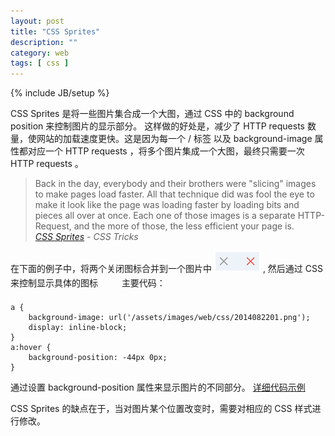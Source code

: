 ```yaml
---
layout: post
title: "CSS Sprites"
description: ""
category: web 
tags: [ css ]
---
```

{% include JB/setup %}

CSS Sprites 是将一些图片集合成一个大图，通过 CSS 中的 background position 来控制图片的显示部分。
这样做的好处是，减少了 HTTP requests 数量，使网站的加载速度更快。这是因为每一个 /<img/> 标签 以及 
background-image 属性都对应一个  HTTP requests ，将多个图片集成一个大图，最终只需要一次  HTTP requests 。

<!-- more -->

> Back in the day, everybody and their brothers were "slicing" images to make pages load faster. 
> All that technique did was fool the eye to make it look like 
> the page was loading faster by loading bits and pieces all over at once. 
> Each one of those images is a separate HTTP-Request, 
> and the more of those, the less efficient your page is.    
> [*CSS Sprites*](http://css-tricks.com/css-sprites/)  *- CSS Tricks*
<style>
	#close {
	    width: 30px;
	    height: 30px;
	    background-image: url('/assets/images/web/css/2014082201.png');
	    display: inline-block;
		vertical-align: middle
	}
	#close:hover {
	    background-position: -44px 0px;
	}
</style>
在下面的例子中，将两个关闭图标合并到一个图片中 ![](/assets/images/web/css/2014082201.png) ,
然后通过 CSS 来控制显示具体的图标 
<a id="close" href="#" >
</a>
主要代码：

	a {
	    background-image: url('/assets/images/web/css/2014082201.png');
	    display: inline-block;
	}
	a:hover {
	    background-position: -44px 0px;
	}

通过设置 background-position 属性来显示图片的不同部分。
[详细代码示例](//jsfiddle.net/e7duy47q/)

CSS Sprites 的缺点在于，当对图片某个位置改变时，需要对相应的 CSS 样式进行修改。
